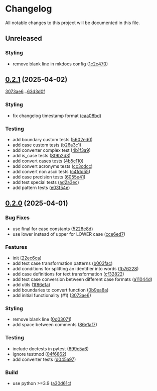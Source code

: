 # Changelog

All notable changes to this project will be documented in this file.

## Unreleased

### Styling

- remove blank line in mkdocs config ([1c2c470](https://github.com/zobweyt/textcase/commit/1c2c47048ab46c135bb4f856aa32c57370c8f5fb))

## [0.2.1](https://github.com/zobweyt/textcase/commits/0.2.1) (2025-04-02)

[3073ae6](https://github.com/zobweyt/textcase/commit/3073ae63db2b50f0e673af851f2bb2b6b5f34942)...[63d3d0f](https://github.com/zobweyt/textcase/commit/63d3d0f942bc04e1e690eeaf79762b459a4931f7)

### Styling

- fix changelog timestamp format ([caa08bd](https://github.com/zobweyt/textcase/commit/caa08bd0988e219b9ce682d0715189dbfa73b8b5))

### Testing

- add boundary custom tests ([5602ed0](https://github.com/zobweyt/textcase/commit/5602ed019ebfae8ea5df6fe17f2593bac4e99e9e))
- add case custom tests ([b26a3c1](https://github.com/zobweyt/textcase/commit/b26a3c1020f046b0c57399ddb03b1b3953d44dcc))
- add converter complex test ([4b1f3a9](https://github.com/zobweyt/textcase/commit/4b1f3a91a72a928cc81dac6966899b961aff3547))
- add is_case tests ([8f9b2d3](https://github.com/zobweyt/textcase/commit/8f9b2d3bbc6137ca261a758781734ab2240b38a5))
- add convert cases tests ([4b5c110](https://github.com/zobweyt/textcase/commit/4b5c11091c036ef21aa56ce0ea85f23b8d531229))
- add convert acronyms tests ([cc3cdcc](https://github.com/zobweyt/textcase/commit/cc3cdcc965c87b75eb85d68d4c99cf9801dadd71))
- add convert non ascii tests ([c4fdd55](https://github.com/zobweyt/textcase/commit/c4fdd55eb01aabe39667e87fc07950d7fa439dab))
- add case precision tests ([6055e41](https://github.com/zobweyt/textcase/commit/6055e41ff0b8a68102c60ec5578bede838a7461f))
- add test special tests ([ad2a3ec](https://github.com/zobweyt/textcase/commit/ad2a3ecd03796fc356c5d70c0236e22578b188eb))
- add pattern tests ([e03f54e](https://github.com/zobweyt/textcase/commit/e03f54ecdc3554c5145ef66f1cb14e46a34e5fae))

## [0.2.0](https://github.com/zobweyt/textcase/commits/0.2.0) (2025-04-01)

### Bug Fixes

- use final for case constants ([5228e8d](https://github.com/zobweyt/textcase/commit/5228e8dda4bb4a503791b1206adc54c2664d39c2))
- use lower instead of upper for LOWER case ([cce6ed7](https://github.com/zobweyt/textcase/commit/cce6ed7371976e762ddf3adfe7d176635910df7f))

### Features

- init ([22ec6ca](https://github.com/zobweyt/textcase/commit/22ec6ca462445c19b8de9a3e378905d4be7ca94a))
- add text case transformation patterns ([b003fac](https://github.com/zobweyt/textcase/commit/b003fac291a21dae0ca19688cb0fa2ea23aceb7b))
- add conditions for splitting an identifier into words ([fb76228](https://github.com/zobweyt/textcase/commit/fb762289d34080cf9bd380c66330598a428dcc9d))
- add case definitions for text transformation ([cf32822](https://github.com/zobweyt/textcase/commit/cf328225c81a1ab03962cb7222a6312f1d948ffa))
- add text case conversion between different case formats ([a11044d](https://github.com/zobweyt/textcase/commit/a11044d2545e4af41bca6a7d19b48302f3f8bfca))
- add utils ([1f86e1a](https://github.com/zobweyt/textcase/commit/1f86e1a0d18936a8ec3dbd81113a4dd3d3314c4f))
- add boundaries to convert function ([0b9ea8a](https://github.com/zobweyt/textcase/commit/0b9ea8ab20fe2f4419a13f18d68d8a9464e53da3))
- add initial functionality (#1) ([3073ae6](https://github.com/zobweyt/textcase/commit/3073ae63db2b50f0e673af851f2bb2b6b5f34942))

### Styling

- remove blank line ([0d03071](https://github.com/zobweyt/textcase/commit/0d03071fe72092d9e59ff38b2e1ae72bba2b4328))
- add space between comments ([86e1af7](https://github.com/zobweyt/textcase/commit/86e1af7365c506214e69adbc98844107148b5ec7))

### Testing

- include doctests in pytest ([699c5a6](https://github.com/zobweyt/textcase/commit/699c5a6e21fcab62a22cff50c6790458727039a1))
- ignore testmod ([04f6862](https://github.com/zobweyt/textcase/commit/04f68629afaecc402347a70f92edb4e82f1ffa4d))
- add converter tests ([d045a97](https://github.com/zobweyt/textcase/commit/d045a974b9506256e1045fbf88199261f3fbd33c))

### Build

- use python >=3.9 ([a30d61c](https://github.com/zobweyt/textcase/commit/a30d61c40cd246fad26f95a2659c9d70a1b31c43))

<!-- generated by git-cliff -->
